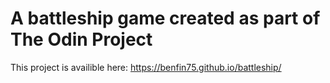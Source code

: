 # A battleship game created as part of The Odin Project

This project is availible here: https://benfin75.github.io/battleship/

